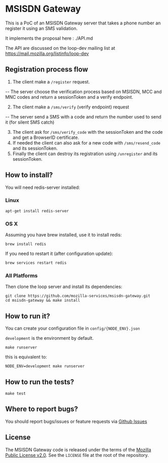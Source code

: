 MSISDN Gateway
==============


This is a PoC of an MSISDN Gateway server that takes a phone number an
register it using an SMS validation.

It implements the proposal here : ./API.md

The API are discussed on the loop-dev mailing list at https://mail.mozilla.org/listinfo/loop-dev


Registration process flow
-------------------------

  1. The client make a ``/register`` request.

  -- The server choose the verification process based on MSISDN, MCC and MNC codes and return
     a sessionToken and a verify endpoint.

  2. The client make a ``/sms/verify`` (verify endpoint) request 

  -- The server send a SMS with a code and return the number used to send it (for silent SMS catch)

  3. The client ask for ``/sms/verify_code`` with the sessionToken and the code and get a BrowserID certificate.
  4. If needed the client can also ask for a new code with ``/sms/resend_code`` and its sessionToken.
  5. Finally the client can destroy its registration using ``/unregister`` and its sessionToken.

How to install?
---------------

You will need redis-server installed:

### Linux

    apt-get install redis-server

### OS X

Assuming you have brew installed, use it to install redis:

    brew install redis

If you need to restart it (after configuration update):

    brew services restart redis

### All Platforms

Then clone the loop server and install its dependencies:

    git clone https://github.com/mozilla-services/msisdn-gateway.git
    cd msisdn-gateway && make install

How to run it?
--------------

You can create your configuration file in `config/{NODE_ENV}.json`

`development` is the environment by default.

    make runserver

this is equivalent to:

    NODE_ENV=development make runserver


How to run the tests?
---------------------

    make test

Where to report bugs?
---------------------

You should report bugs/issues or feature requests via [Github Issues](https://github.com/mozilla-services/msisdn-gateway/issues)

License
-------

The MSISDN Gateway code is released under the terms of the
[Mozilla Public License v2.0](http://www.mozilla.org/MPL/2.0/). See the
`LICENSE` file at the root of the repository.
